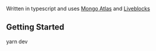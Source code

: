 
Written in typescript and uses [Mongo Atlas](https://www.mongodb.com/atlas/database) and [Liveblocks](https://liveblocks.io/)

## Getting Started

yarn dev

## 

